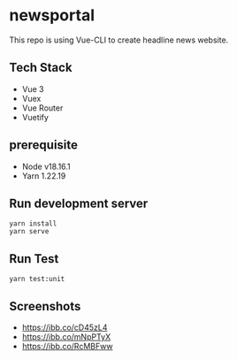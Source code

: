 # newsportal

This repo is using Vue-CLI to create headline news website. 

## Tech Stack

- Vue 3
- Vuex
- Vue Router
- Vuetify

## prerequisite

- Node v18.16.1
- Yarn 1.22.19

## Run development server

```
yarn install
yarn serve
```

## Run Test

```
yarn test:unit
```

## Screenshots

- https://ibb.co/cD45zL4
- https://ibb.co/mNpPTyX
- https://ibb.co/RcMBFww
